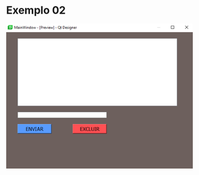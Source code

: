 # Exemplo 02
![](https://github.com/JodanGalas/PyQt5/blob/master/Exemplo%2002/Imagens/tela%2001.PNG)
